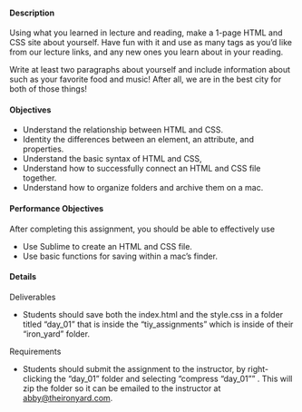 #### Description
Using what you learned in lecture and reading, make a 1-page HTML and CSS site about yourself. Have fun with it and use as many tags as you’d like from our lecture links, and any new ones you learn about in your reading.

Write at least two paragraphs about yourself and include information about such as your favorite food and music! After all, we are in the best city for both of those things!

#### Objectives
- Understand the relationship between HTML and CSS.
- Identity the differences between an element, an attribute, and properties.
- Understand the basic syntax of HTML and CSS,
- Understand how to successfully connect an HTML and CSS file together.
- Understand how to organize folders and archive them on a mac.

#### Performance Objectives
After completing this assignment, you should be able to effectively use

- Use Sublime to create an HTML and CSS file.
- Use basic functions for saving within a mac’s finder.

#### Details

Deliverables

- Students should save both the index.html and the style.css in a folder titled “day_01” that is inside the “tiy_assignments” which is inside of their “iron_yard” folder.

Requirements

- Students should submit the assignment to the instructor, by right-clicking the “day_01” folder and selecting “compress “day_01”” . This will zip the folder so it can be emailed to the instructor at abby@theironyard.com.